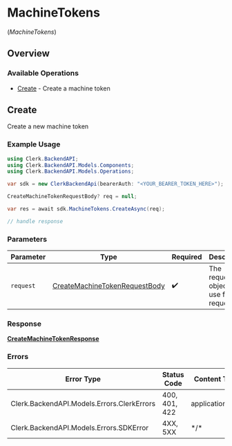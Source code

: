 # MachineTokens
(*MachineTokens*)

## Overview

### Available Operations

* [Create](#create) - Create a machine token

## Create

Create a new machine token

### Example Usage

```csharp
using Clerk.BackendAPI;
using Clerk.BackendAPI.Models.Components;
using Clerk.BackendAPI.Models.Operations;

var sdk = new ClerkBackendApi(bearerAuth: "<YOUR_BEARER_TOKEN_HERE>");

CreateMachineTokenRequestBody? req = null;

var res = await sdk.MachineTokens.CreateAsync(req);

// handle response
```

### Parameters

| Parameter                                                                                 | Type                                                                                      | Required                                                                                  | Description                                                                               |
| ----------------------------------------------------------------------------------------- | ----------------------------------------------------------------------------------------- | ----------------------------------------------------------------------------------------- | ----------------------------------------------------------------------------------------- |
| `request`                                                                                 | [CreateMachineTokenRequestBody](../../Models/Operations/CreateMachineTokenRequestBody.md) | :heavy_check_mark:                                                                        | The request object to use for the request.                                                |

### Response

**[CreateMachineTokenResponse](../../Models/Operations/CreateMachineTokenResponse.md)**

### Errors

| Error Type                                 | Status Code                                | Content Type                               |
| ------------------------------------------ | ------------------------------------------ | ------------------------------------------ |
| Clerk.BackendAPI.Models.Errors.ClerkErrors | 400, 401, 422                              | application/json                           |
| Clerk.BackendAPI.Models.Errors.SDKError    | 4XX, 5XX                                   | \*/\*                                      |